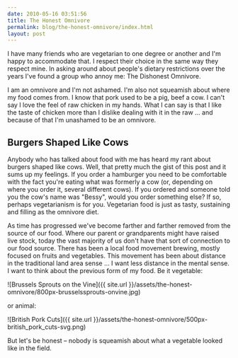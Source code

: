 ```yaml
---
date: 2010-05-16 03:51:56
title: The Honest Omnivore
permalink: blog/the-honest-omnivore/index.html
layout: post
---
```


I have many friends who are vegetarian to one degree or another and I'm happy
to accommodate that. I respect their choice in the same way they respect mine.
In asking around about people's dietary restrictions over the years I've found
a group who annoy me: The Dishonest Omnivore.

I am an omnivore and I'm not ashamed. I'm also not squeamish about where my
food comes from. I know that pork used to be a pig, beef a cow. I can't say I
love the feel of raw chicken in my hands. What I can say is that I like the
taste of chicken more than I dislike dealing with it in the raw … and because
of that I'm unashamed to be an omnivore.

## Burgers Shaped Like Cows

Anybody who has talked about food with me has heard my rant about burgers
shaped like cows. Well, that pretty much the gist of this post and it sums up
my feelings. If you order a hamburger you need to be comfortable with the fact
you're eating what was formerly a cow (or, depending on where you order it,
several different cows). If you ordered and someone told you the cow's name
was "Bessy", would you order something else? If so, perhaps vegetarianism is
for you. Vegetarian food is just as tasty, sustaining and filling as the
omnivore diet.

As time has progressed we've become farther and farther removed from the
source of our food. Where our parent or grandparents might have raised live
stock, today the vast majority of us don't have that sort of connection to our
food source. There has been a local food movement brewing, mostly focused on
fruits and vegetables. This movement has been about distance in the
traditional land area sense … I want less distance in the mental sense. I want
to think about the previous form of my food. Be it vegetable:

![Brussels Sprouts on the Vine]({{ site.url }}/assets/the-honest-omnivore/800px-brusselssprouts-onvine.jpg)

or animal:

![British Pork Cuts]({{ site.url }}/assets/the-honest-omnivore/500px-british_pork_cuts-svg.png)

But let's be honest – nobody is squeamish about what a vegetable looked like
in the field.
